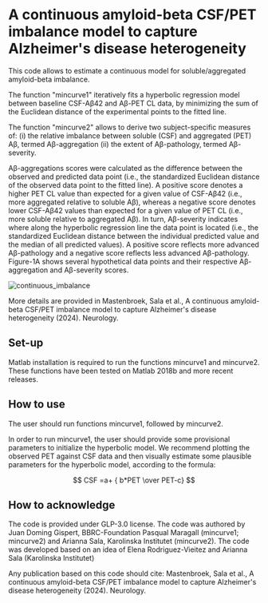 # A continuous amyloid-beta CSF/PET imbalance model to capture Alzheimer's disease heterogeneity 

This code allows to estimate a continuous model for soluble/aggregated amyloid-beta imbalance. 

The function "mincurve1" iteratively fits a hyperbolic regression model between baseline CSF-Aβ42 and Aβ-PET CL data, by minimizing the sum of the Euclidean distance of the experimental points to the fitted line. 

The function "mincurve2" allows to derive two subject-specific measures of:
(i) the relative imbalance between soluble (CSF) and aggregated (PET) Aβ, termed Aβ-aggregation 
(ii) the extent of Aβ-pathology, termed Aβ-severity. 

Aβ-aggregations scores were calculated as the difference between the observed and predicted data point (i.e., the standardized Euclidean distance of the observed data point to the fitted line).  A positive score denotes a higher PET CL value than expected for a given value of CSF-Aβ42 (i.e., more aggregated relative to soluble Aβ), whereas a negative score denotes lower CSF-Aβ42 values than expected for a given value of PET CL (i.e., more soluble relative to aggregated Aβ). In turn, Aβ-severity indicates where along the hyperbolic regression line the data point is located (i.e., the standardized Euclidean distance between the individual predicted value and the median of all predicted values). A positive score reflects more advanced Aβ-pathology and a negative score reflects less advanced Aβ-pathology. Figure-1A shows several hypothetical data points and their respective Aβ-aggregation and Aβ-severity scores.

![continuous_imbalance](https://github.com/tincala91/continuousabetaimbalance/assets/74720135/bb651ca4-314f-41b2-8a6e-6b3671b60717)

More details are provided in Mastenbroek, Sala et al., A continuous amyloid-beta CSF/PET imbalance model
to capture Alzheimer's disease heterogeneity (2024). Neurology.


## Set-up

Matlab installation is required to run the functions mincurve1 and mincurve2. These functions have been tested on Matlab 2018b and more recent releases.


## How to use

The user should run functions mincurve1, followed by mincurve2. 

In order to run mincurve1, the user should provide some provisional parameters to initialize the hyperbolic model. We recommend plotting the observed PET against CSF data and then visually estimate some plausible parameters for the hyperbolic model, according to the formula:

$$ CSF =a+ { b*PET \over PET-c} $$

   
## How to acknowledge

The code is provided under GLP-3.0 license. The code was authored by Juan Doming Gispert, BBRC-Foundation Pasqual Maragall (mincurve1; mincurve2) and Arianna Sala, Karolinska Institutet (mincurve2). 
The code was developed based on an idea of Elena Rodriguez-Vieitez and Arianna Sala (Karolinska Institutet)

Any publication based on this code should cite: Mastenbroek, Sala et al., A continuous amyloid-beta CSF/PET imbalance model to capture Alzheimer's disease heterogeneity (2024). Neurology.
